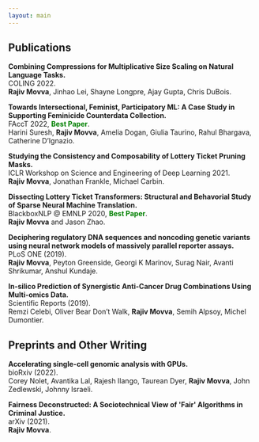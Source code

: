 ```yaml
---
layout: main
---
```


## Publications

**Combining Compressions for Multiplicative Size Scaling on Natural Language Tasks.**  
COLING 2022.  
**Rajiv Movva**, Jinhao Lei, Shayne Longpre, Ajay Gupta, Chris DuBois.  

**Towards Intersectional, Feminist, Participatory ML: A Case Study in Supporting Feminicide Counterdata Collection.**  
FAccT 2022, <span style="color:green">**Best Paper**</span>.  
Harini Suresh, **Rajiv Movva**, Amelia Dogan, Giulia Taurino, Rahul Bhargava, Catherine D’Ignazio.  
  
**Studying the Consistency and Composability of Lottery Ticket Pruning Masks.**  
ICLR Workshop on Science and Engineering of Deep Learning 2021.  
**Rajiv Movva**, Jonathan Frankle, Michael Carbin.  
  
**Dissecting Lottery Ticket Transformers: Structural and Behavorial Study of Sparse Neural Machine Translation.**  
BlackboxNLP @ EMNLP 2020, <span style="color:green">**Best Paper**</span>.  
**Rajiv Movva** and Jason Zhao.  
  
**Deciphering regulatory DNA sequences and noncoding genetic variants using neural network models of massively parallel reporter assays.**  
PLoS ONE (2019).  
**Rajiv Movva**, Peyton Greenside, Georgi K Marinov, Surag Nair, Avanti Shrikumar, Anshul Kundaje.  
  
**In-silico Prediction of Synergistic Anti-Cancer Drug Combinations Using Multi-omics Data.**  
Scientific Reports (2019).  
Remzi Celebi, Oliver Bear Don’t Walk, **Rajiv Movva**, Semih Alpsoy, Michel Dumontier.  


## Preprints and Other Writing

**Accelerating single-cell genomic analysis with GPUs.**  
bioRxiv (2022).  
Corey Nolet, Avantika Lal, Rajesh Ilango, Taurean Dyer, **Rajiv Movva**, John Zedlewski, Johnny Israeli.  

**Fairness Deconstructed: A Sociotechnical View of 'Fair' Algorithms in Criminal Justice.**  
arXiv (2021).  
**Rajiv Movva**.


